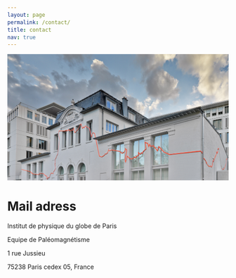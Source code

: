 ```yaml
---
layout: page
permalink: /contact/
title: contact
nav: true
---
```


![image du batiment](batiment.jpg)

# Mail adress
<p> Institut de physique du globe de Paris </p>
 <p> Equipe de Paléomagnétisme  </p>
 <p> 1 rue Jussieu  </p>
 <p> 75238 Paris cedex 05, France  </p>
